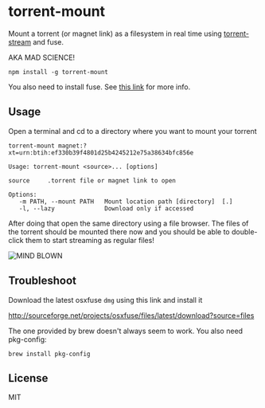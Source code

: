 # torrent-mount

Mount a torrent (or magnet link) as a filesystem in real time using [torrent-stream](https://github.com/mafintosh/torrent-stream) and fuse.

AKA MAD SCIENCE!

	npm install -g torrent-mount

You also need to install fuse. See [this link](https://github.com/bcle/fuse4js#requirements) for more info.

## Usage

Open a terminal and cd to a directory where you want to mount your torrent

	torrent-mount magnet:?xt=urn:btih:ef330b39f4801d25b4245212e75a38634bfc856e

    Usage: torrent-mount <source>... [options]
    
    source     .torrent file or magnet link to open
    
    Options:
       -m PATH, --mount PATH   Mount location path [directory]  [.]
       -l, --lazy              Download only if accessed

After doing that open the same directory using a file browser.
The files of the torrent should be mounted there now and you should be able to double-click them to start streaming as regular files!

![MIND BLOWN](http://i.imgur.com/C4buo.gif)

## Troubleshoot

Download the latest osxfuse `dmg` using this link and install it

http://sourceforge.net/projects/osxfuse/files/latest/download?source=files
	
The one provided by brew doesn't always seem to work. You also need pkg-config:

	brew install pkg-config

## License

MIT
